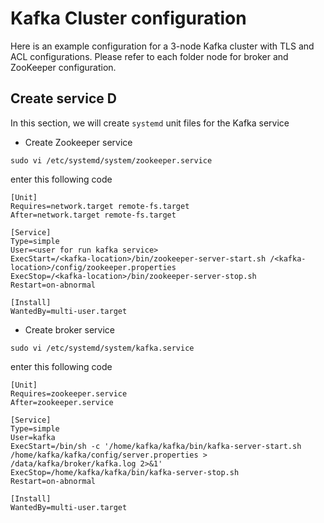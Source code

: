 
# Kafka Cluster configuration

Here is an example configuration for a 3-node Kafka cluster with TLS and ACL configurations. Please refer to each folder node for broker and ZooKeeper configuration.




## Create service D

In this section, we will create `systemd`  unit files for the Kafka service

- Create Zookeeper service
```
sudo vi /etc/systemd/system/zookeeper.service
```
enter this  following code
```
[Unit]
Requires=network.target remote-fs.target
After=network.target remote-fs.target

[Service]
Type=simple
User=<user for run kafka service> 
ExecStart=/<kafka-location>/bin/zookeeper-server-start.sh /<kafka-location>/config/zookeeper.properties
ExecStop=/<kafka-location>/bin/zookeeper-server-stop.sh
Restart=on-abnormal

[Install]
WantedBy=multi-user.target
```

- Create broker service

```
sudo vi /etc/systemd/system/kafka.service
```
enter this  following code
```
[Unit]
Requires=zookeeper.service
After=zookeeper.service

[Service]
Type=simple
User=kafka
ExecStart=/bin/sh -c '/home/kafka/kafka/bin/kafka-server-start.sh /home/kafka/kafka/config/server.properties > /data/kafka/broker/kafka.log 2>&1'
ExecStop=/home/kafka/kafka/bin/kafka-server-stop.sh
Restart=on-abnormal

[Install]
WantedBy=multi-user.target

```